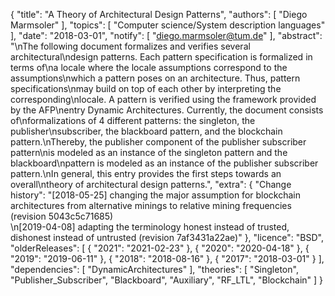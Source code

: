 {
    "title": "A Theory of Architectural Design Patterns",
    "authors": [
        "Diego Marmsoler"
    ],
    "topics": [
        "Computer science/System description languages"
    ],
    "date": "2018-03-01",
    "notify": [
        "diego.marmsoler@tum.de"
    ],
    "abstract": "\nThe following document formalizes and verifies several architectural\ndesign patterns. Each pattern specification is formalized in terms of\na locale where the locale assumptions correspond to the assumptions\nwhich a pattern poses on an architecture. Thus, pattern specifications\nmay build on top of each other by interpreting the corresponding\nlocale. A pattern is verified using the framework provided by the AFP\nentry Dynamic Architectures. Currently, the document consists of\nformalizations of 4 different patterns: the singleton, the publisher\nsubscriber, the blackboard pattern, and the blockchain pattern.\nThereby, the publisher component of the publisher subscriber pattern\nis modeled as an instance of the singleton pattern and the blackboard\npattern is modeled as an instance of the publisher subscriber pattern.\nIn general, this entry provides the first steps towards an overall\ntheory of architectural design patterns.",
    "extra": {
        "Change history": "[2018-05-25] changing the major assumption for blockchain architectures from alternative minings to relative mining frequencies (revision 5043c5c71685)<br>\n[2019-04-08] adapting the terminology honest instead of trusted, dishonest instead of untrusted (revision 7af3431a22ae)"
    },
    "licence": "BSD",
    "olderReleases": [
        {
            "2021": "2021-02-23"
        },
        {
            "2020": "2020-04-18"
        },
        {
            "2019": "2019-06-11"
        },
        {
            "2018": "2018-08-16"
        },
        {
            "2017": "2018-03-01"
        }
    ],
    "dependencies": [
        "DynamicArchitectures"
    ],
    "theories": [
        "Singleton",
        "Publisher_Subscriber",
        "Blackboard",
        "Auxiliary",
        "RF_LTL",
        "Blockchain"
    ]
}